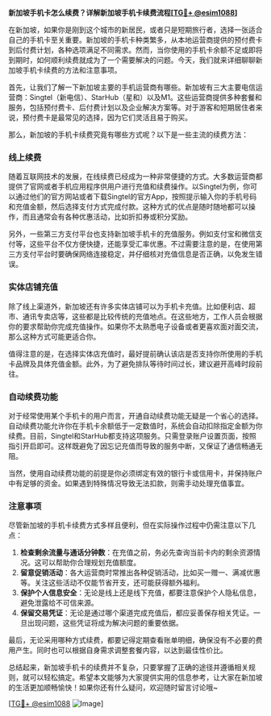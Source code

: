 **新加坡手机卡怎么续费？详解新加坡手机卡续费流程[[TG💪+ @esim1088](https://t.me/s/esim1088)]**

在新加坡，如果你是刚到这个城市的新居民，或者只是短期旅行者，选择一张适合自己的手机卡至关重要。新加坡的手机卡种类繁多，从本地运营商提供的预付费卡到后付费计划，各种选项满足不同需求。然而，当你使用的手机卡余额不足或即将到期时，如何顺利续费就成为了一个需要解决的问题。今天，我们就来详细聊聊新加坡手机卡续费的方法和注意事项。

首先，让我们了解一下新加坡主要的手机运营商有哪些。新加坡有三大主要电信运营商：Singtel（新电信）、StarHub（星和）以及M1。这些运营商提供多种套餐和服务，包括预付费卡、后付费计划以及企业解决方案等。对于游客和短期居住者来说，预付费卡是最常见的选择，因为它们灵活且易于购买。

那么，新加坡的手机卡续费究竟有哪些方式呢？以下是一些主流的续费方法：

### **线上续费**
随着互联网技术的发展，在线续费已经成为一种非常便捷的方式。大多数运营商都提供了官网或者手机应用程序供用户进行充值和续费操作。以Singtel为例，你可以通过他们的官方网站或者下载Singtel的官方App，按照提示输入你的手机号码和充值金额，然后选择支付方式完成付款。这种方式的优点是随时随地都可以操作，而且通常会有各种优惠活动，比如折扣券或积分奖励。

另外，一些第三方支付平台也支持新加坡手机卡的充值服务。例如支付宝和微信支付等，这些平台不仅方便快捷，还能享受汇率优惠。不过需要注意的是，在使用第三方支付平台时要确保网络连接稳定，并仔细核对充值信息是否正确，以免发生错误。

### **实体店铺充值**
除了线上渠道外，新加坡还有许多实体店铺可以为手机卡充值。比如便利店、超市、通讯专卖店等，这些都是比较传统的充值地点。在这些地方，工作人员会根据你的要求帮助你完成充值操作。如果你不太熟悉电子设备或者更喜欢面对面交流，那么这种方式可能更适合你。

值得注意的是，在选择实体店充值时，最好提前确认该店是否支持你所使用的手机卡品牌及具体充值金额。此外，为了避免排队等待时间过长，建议避开高峰时段前往。

### **自动续费功能**
对于经常使用某个手机卡的用户而言，开通自动续费功能无疑是一个省心的选择。自动续费功能允许你在手机卡余额低于一定数值时，系统会自动扣除指定金额为你续费。目前，Singtel和StarHub都支持这项服务。只需登录账户设置页面，按照指引开启即可。这样既避免了因忘记充值而导致的服务中断，又保证了通信畅通无阻。

当然，使用自动续费功能的前提是你必须绑定有效的银行卡或信用卡，并保持账户中有足够的资金。如果遇到特殊情况导致无法扣款，则需手动处理充值事宜。

### **注意事项**
尽管新加坡的手机卡续费方式多样且便利，但在实际操作过程中仍需注意以下几点：
1. **检查剩余流量与通话分钟数**：在充值之前，务必先查询当前卡内的剩余资源情况。这可以帮助你合理规划充值额度。
2. **留意促销活动**：各大运营商时常推出各种促销活动，比如买一赠一、满减优惠等。关注这些活动不仅能节省开支，还可能获得额外福利。
3. **保护个人信息安全**：无论是线上还是线下充值，都要注意保护个人隐私信息，避免泄露给不可信来源。
4. **保留交易凭证**：无论是通过哪个渠道完成充值后，都应妥善保存相关凭证。一旦出现问题，这些凭证将成为解决问题的重要依据。

最后，无论采用哪种方式续费，都要记得定期查看账单明细，确保没有不必要的费用产生。同时也可以根据自身需求调整套餐内容，以达到最佳性价比。

总结起来，新加坡手机卡的续费并不复杂，只要掌握了正确的途径并遵循相关规则，就可以轻松搞定。希望本文能够为大家提供实用的信息参考，让大家在新加坡的生活更加顺畅愉快！如果你还有什么疑问，欢迎随时留言讨论哦~

[[TG💪+ @esim1088](https://t.me/s/esim1088) ![Image](https://i.postimg.cc/4NQfJmqS/Snipaste-2025-05-13-00-14-12.png)]